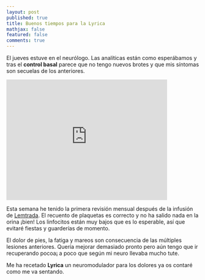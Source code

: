 ```yaml
---
layout: post
published: true
title: Buenos tiempos para la Lyrica
mathjax: false
featured: false
comments: true
---
```


El jueves estuve en el neurólogo. Las analíticas están como esperábamos y tras el **control basal** parece que no tengo nuevos brotes y que mis síntomas son secuelas de los anteriores.

<iframe width="420" height="315" src="https://www.youtube.com/embed/RrqX7V6GOYY" frameborder="0" allowfullscreen></iframe>

Esta semana he tenido la primera revisión mensual después de la infusión de [Lemtrada](/lemtrada-informaci-n-general/). El recuento de plaquetas es correcto y no ha salido nada en la orina ¡bien!
Los linfocitos están muy bajos que es lo esperable, así que evitaré fiestas y guarderías de momento.

El dolor de pies, la fatiga y mareos son consecuencia de las múltiples lesiones anteriores. Quería mejorar demasiado pronto pero aún tengo que ir recuperando pocoa¡ a poco que según mi neuro llevaba mucho tute.

Me ha recetado **Lyrica** un neuromodulador para los dolores ya os contaré como me va sentando.